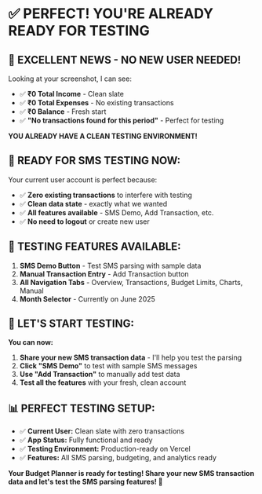 ✅ PERFECT! YOU'RE ALREADY READY FOR TESTING
==========================================

## 🎉 EXCELLENT NEWS - NO NEW USER NEEDED!

Looking at your screenshot, I can see:
- ✅ **₹0 Total Income** - Clean slate
- ✅ **₹0 Total Expenses** - No existing transactions  
- ✅ **₹0 Balance** - Fresh start
- ✅ **"No transactions found for this period"** - Perfect for testing

**YOU ALREADY HAVE A CLEAN TESTING ENVIRONMENT!**

## 🚀 READY FOR SMS TESTING NOW:

Your current user account is perfect because:
- ✅ **Zero existing transactions** to interfere with testing
- ✅ **Clean data state** - exactly what we wanted
- ✅ **All features available** - SMS Demo, Add Transaction, etc.
- ✅ **No need to logout** or create new user

## 📱 TESTING FEATURES AVAILABLE:

1. **SMS Demo Button** - Test SMS parsing with sample data
2. **Manual Transaction Entry** - Add Transaction button
3. **All Navigation Tabs** - Overview, Transactions, Budget Limits, Charts, Manual
4. **Month Selector** - Currently on June 2025

## 🎯 LET'S START TESTING:

**You can now:**
1. **Share your new SMS transaction data** - I'll help you test the parsing
2. **Click "SMS Demo"** to test with sample SMS messages
3. **Use "Add Transaction"** to manually add test data
4. **Test all the features** with your fresh, clean account

## 📊 PERFECT TESTING SETUP:

- ✅ **Current User:** Clean slate with zero transactions
- ✅ **App Status:** Fully functional and ready
- ✅ **Testing Environment:** Production-ready on Vercel
- ✅ **Features:** All SMS parsing, budgeting, and analytics ready

**Your Budget Planner is ready for testing! Share your new SMS transaction data and let's test the SMS parsing features! 🚀**